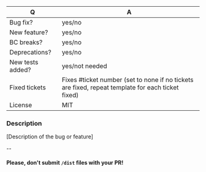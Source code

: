 | Q                | A
| ---------------- | ---
| Bug fix?         | yes/no
| New feature?     | yes/no
| BC breaks?       | yes/no
| Deprecations?    | yes/no
| New tests added? | yes/not needed
| Fixed tickets    | Fixes #ticket number (set to none if no tickets are fixed, repeat template for each ticket fixed)
| License          | MIT

### Description

[Description of the bug or feature]

--

#### Please, don't submit `/dist` files with your PR!
